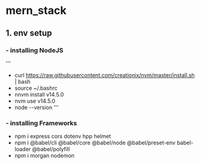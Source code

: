 # mern_stack
## 1. env setup
### - installing NodeJS 
'''
- curl https://raw.githubusercontent.com/creationix/nvm/master/install.sh | bash
- source ~/.bashrc 
- nnvm install v14.5.0
- nvm use v14.5.0
- node --version
'''

### - installing Frameworks
- npm i express cors dotenv hpp helmet
- npm i @babel/cli @babel/core @babel/node @babel/preset-env babel-loader @babel/polyfill 
- npm i morgan nodemon

